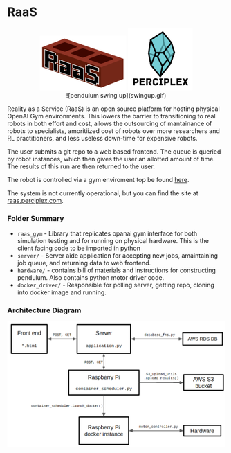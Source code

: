 # RaaS

<div align="center">
<img src="server/static/logo.png" alt="Your image title" width="200"/>

<img src="server/static/pplex_logo_wordmark.png" alt="Your image title" width="150"/>
</div>

<div align="center">
![pendulum swing up](swingup.gif)
</div>

Reality as a Service (RaaS) is an open source platform for hosting physical OpenAI Gym environments. This lowers the barrier to transitioning to real robots in both effort and cost, allows the outsourcing of mantainance of robots to specialists, amoritiized cost of robots over more researchers and RL practitioners, and less useless down-time for expensive robots.

The user submits a git repo to a web based frontend. The queue is queried by robot instances, which then gives the user an allotted amount of time. The results of this run are then returned to the user.

The robot is controlled via a gym enviroment top be found [here](https://github.com/perciplex/raas-envs).

The system is not currently operational, but you can find the site at [raas.perciplex.com](http://raas.perciplex.com).

### Folder Summary

- `raas_gym` - Library that replicates opanai gym interface for both simulation testing and for running on physical hardware. This is the client facing code to be imported in python
- `server/` - Server aide application for accepting new jobs, amaintaining job queue, and returning data to web frontend.
- `hardware/` - contains bill of materials and instructions for constructing pendulum. Also contains python motor driver code.
- `docker_driver/` - Responsible for polling server, getting repo, cloning into docker image and running.

### Architecture Diagram

![](block_diagram.png)
